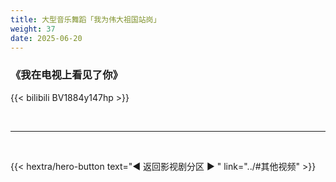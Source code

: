 ```yaml
---
title: 大型音乐舞蹈「我为伟大祖国站岗」
weight: 37
date: 2025-06-20
---
```


### 《我在电视上看见了你》

{{< bilibili BV1884y147hp >}}


<br>
<hr>
<br>

{{< hextra/hero-button text="◀ 返回影视剧分区 ▶ " link="../#其他视频" >}}